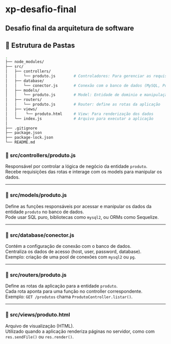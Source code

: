 # xp-desafio-final
Desafio final da arquitetura de software
---

## 📁 Estrutura de Pastas

```bash
.
├── node_modules/
├── src/
│   ├── controllers/
│   │   └── produto.js        # Controladores: Para gerenciar as requisições e a lógica da aplicação
│   ├── database/
│   │   └── conector.js       # Conexão com o banco de dados (MySQL, PostgreSQL, etc.)
│   ├── models/
│   │   └── produto.js        # Model: Entidade de dominio e manipulação dos dados
│   ├── routers/
│   │   └── produto.js        # Router: define as rotas da aplicação
│   ├── views/
│   │    └── produto.html     # View: Para renderização dos dados
│   └── index.js              # Arquivo para executar a aplicação
│   
├── .gitignore
├── package.json
├── package-lock.json
└── README.md
```

### 📂 src/controllers/produto.js
Responsável por controlar a lógica de negócio da entidade `produto`.  
Recebe requisições das rotas e interage com os models para manipular os dados.

---

### 📂 src/models/produto.js
Define as funções responsáveis por acessar e manipular os dados da entidade `produto` no banco de dados.  
Pode usar SQL puro, bibliotecas como `mysql2`, ou ORMs como Sequelize.

---

### 📂 src/database/conector.js
Contém a configuração de conexão com o banco de dados.  
Centraliza os dados de acesso (host, user, password, database).  
Exemplo: criação de uma pool de conexões com `mysql2` ou `pg`.

---

### 📂 src/routers/produto.js
Define as rotas da aplicação para a entidade `produto`.  
Cada rota aponta para uma função no controller correspondente.  
Exemplo: `GET /produtos` chama `ProdutoController.listar()`.

---

### 📂 src/views/produto.html
Arquivo de visualização (HTML).  
Utilizado quando a aplicação renderiza páginas no servidor, como com `res.sendFile()` ou `res.render()`.
